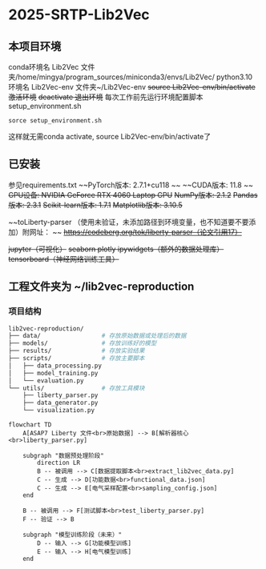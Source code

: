 <!--
 * @Author: QT-ship 3230103073@zju.edu.cn
 * @Date: 2025-08-21 14:27:34
 * @LastEditors: QT-ship 3230103073@zju.edu.cn
 * @LastEditTime: 2025-08-22 19:22:21
 * @FilePath: \2025-SRTP-Lib2Vec\README.md
 * @Description: 这是默认设置,请设置`customMade`, 打开koroFileHeader查看配置 进行设置: https://github.com/OBKoro1/koro1FileHeader/wiki/%E9%85%8D%E7%BD%AE
-->
# 2025-SRTP-Lib2Vec
## 本项目环境
 conda环境名 Lib2Vec           文件夹/home/mingya/program_sources/miniconda3/envs/Lib2Vec/
 python3.10 环境名 Lib2Vec-env 文件夹~/Lib2Vec-env
~~source Lib2Vec-env/bin/activate 激活环境~~
~~deactivate 退出环境~~
每次工作前先运行环境配置脚本 setup_environment.sh
```shell
sorce setup_environment.sh
```
这样就无需conda activate, source Lib2Vec-env/bin/activate了

## 已安装
参见requirements.txt
~~PyTorch版本: 2.7.1+cu118 ~~
~~CUDA版本: 11.8 ~~
~~GPU设备: NVIDIA GeForce RTX 4060 Laptop GPU~~
~~NumPy版本: 2.1.2~~
~~Pandas版本: 2.3.1~~
~~Scikit-learn版本: 1.7.1~~
~~Matplotlib版本: 3.10.5~~

~~toLiberty-parser （使用未验证，未添加路径到环境变量，也不知道要不要添加）附网址：       ~~   ~~https://codeberg.org/tok/liberty-parser（论文引用17）~~

~~jupyter（可视化）~~
~~seaborn plotly ipywidgets（额外的数据处理库）~~
~~tensorboard（神经网络训练工具）~~

## 工程文件夹为 ~/lib2vec-reproduction
### 项目结构
```bash
lib2vec-reproduction/
├── data/                 # 存放原始数据或处理后的数据
├── models/               # 存放训练好的模型
├── results/              # 存放实验结果
├── scripts/              # 存放主要脚本
│   ├── data_processing.py
│   ├── model_training.py
│   └── evaluation.py
└── utils/                # 存放工具模块
    ├── liberty_parser.py
    ├── data_generator.py
    └── visualization.py
```

```mermaid
flowchart TD
    A[ASAP7 Liberty 文件<br>原始数据] --> B[解析器核心<br>liberty_parser.py]

    subgraph "数据预处理阶段"
        direction LR
        B -- 被调用 --> C[数据提取脚本<br>extract_lib2vec_data.py]
        C -- 生成 --> D[功能数据<br>functional_data.json]
        C -- 生成 --> E[电气采样配置<br>sampling_config.json]
    end

    B -- 被调用 --> F[测试脚本<br>test_liberty_parser.py]
    F -- 验证 --> B

    subgraph "模型训练阶段（未来）"
        D -- 输入 --> G[功能模型训练]
        E -- 输入 --> H[电气模型训练]
    end
```

